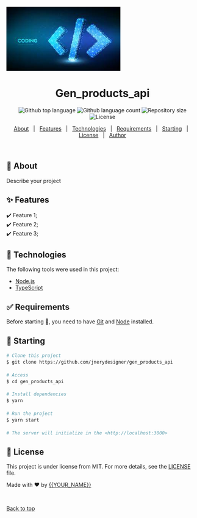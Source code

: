 ![Banner Github Explorer](https://github.com/jnerydesigner/challenge-database-user/blob/main/src/assets/code.jpeg)

<h1 align="center">Gen_products_api</h1>

<p align="center">
  <img alt="Github top language" src="https://img.shields.io/github/languages/top/{{YOUR_GITHUB_USERNAME}}/gen_products_api?color=56BEB8">

  <img alt="Github language count" src="https://img.shields.io/github/languages/count/{{YOUR_GITHUB_USERNAME}}/gen_products_api?color=56BEB8">

  <img alt="Repository size" src="https://img.shields.io/github/repo-size/{{YOUR_GITHUB_USERNAME}}/gen_products_api?color=56BEB8">

  <img alt="License" src="https://img.shields.io/github/license/{{YOUR_GITHUB_USERNAME}}/gen_products_api?color=56BEB8">

  <!-- <img alt="Github issues" src="https://img.shields.io/github/issues/{{YOUR_GITHUB_USERNAME}}/gen_products_api?color=56BEB8" /> -->

  <!-- <img alt="Github forks" src="https://img.shields.io/github/forks/{{YOUR_GITHUB_USERNAME}}/gen_products_api?color=56BEB8" /> -->

  <!-- <img alt="Github stars" src="https://img.shields.io/github/stars/{{YOUR_GITHUB_USERNAME}}/gen_products_api?color=56BEB8" /> -->
</p>

<!-- Status -->

<!-- <h4 align="center">
	🚧  Gen_products_api 🚀 Under construction...  🚧
</h4>

<hr> -->

<p align="center">
  <a href="#dart-about">About</a> &#xa0; | &#xa0;
  <a href="#sparkles-features">Features</a> &#xa0; | &#xa0;
  <a href="#rocket-technologies">Technologies</a> &#xa0; | &#xa0;
  <a href="#white_check_mark-requirements">Requirements</a> &#xa0; | &#xa0;
  <a href="#checkered_flag-starting">Starting</a> &#xa0; | &#xa0;
  <a href="#memo-license">License</a> &#xa0; | &#xa0;
  <a href="https://github.com/{{YOUR_GITHUB_USERNAME}}" target="_blank">Author</a>
</p>

<br>

## :dart: About

Describe your project

## :sparkles: Features

:heavy_check_mark: Feature 1;\
:heavy_check_mark: Feature 2;\
:heavy_check_mark: Feature 3;

## :rocket: Technologies

The following tools were used in this project:

- [Node.js](https://nodejs.org/en/)
- [TypeScript](https://www.typescriptlang.org/)

## :white_check_mark: Requirements

Before starting :checkered_flag:, you need to have [Git](https://git-scm.com) and [Node](https://nodejs.org/en/) installed.

## :checkered_flag: Starting

```bash
# Clone this project
$ git clone https://github.com/jnerydesigner/gen_products_api

# Access
$ cd gen_products_api

# Install dependencies
$ yarn

# Run the project
$ yarn start

# The server will initialize in the <http://localhost:3000>
```

## :memo: License

This project is under license from MIT. For more details, see the [LICENSE](LICENSE.md) file.

Made with :heart: by <a href="https://github.com/{{YOUR_GITHUB_USERNAME}}" target="_blank">{{YOUR_NAME}}</a>

&#xa0;

<a href="#top">Back to top</a>
